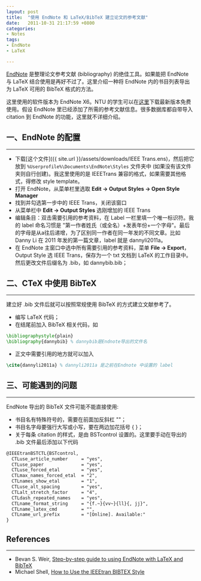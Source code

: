 ```yaml
---
layout: post
title:  "使用 EndNote 和 LaTeX/BibTeX 建立论文的参考文献"
date:   2011-10-31 21:17:59 +0800
categories: 
- Notes 
tags:
- EndNote
- LaTeX

---
```


[EndNote](http://www.endnote.com/) 是整理论文参考文献 (bibliography) 的绝佳工具。如果能把 EndNote 与 LaTeX 结合使用是再好不过了。这里介绍一种将 EndNote 内的书目列表导出为 LaTeX 可用的 BibTeX 格式的方法。 

这里使用的软件版本为 EndNote X6。NTU 的学生可以在[这里](http://www.ntu.edu.sg/Library/Lip/endnote/Pages/download.aspx)下载最新版本免费使用。假设 EndNote 里已经添加了所需的参考文献信息。很多数据库都自带导入 citation 到 EndNote 的功能，这里就不详细介绍。

## 一、EndNote 的配置
---

* 下载[这个文件]({{ site.url }}/assets/downloads/IEEE Trans.ens)，然后把它放到 `%Userprofile%\Documents\EndNote\Styles` 文件夹中 (如果没有该文件夹则自行创建)。我这里使用的是 IEEETrans 兼容的格式，如果需要其他格式，得修改 style template。
* 打开 EndNote，从菜单栏里选取 **Edit -> Output Styles -> Open Style Manager**
* 找到并勾选第一步中的 IEEE Trans，关闭该窗口
* 从菜单栏中 **Edit -> Output Styles** 选刚增加的 IEEE Trans
* 编辑条目：双击需要引用的参考资料，在 Label 一栏里填一个唯一标识符。我的 label 命名习惯是 "第一作者姓氏（或全名）+发表年份+一个字母"。最后的字母是从a往后递增，为了区别同一作者在同一年发的不同文章。比如 Danny Li 在 2011 年发的第一篇文章，label 就是 dannyli2011a。
* 在 EndNote 主窗口中选中所有需要引用的参考资料，菜单 **File -> Export**，Output Style 选 IEEE Trans，保存为一个 txt 文档到 LaTeX 的工作目录中。然后更改文件后缀名为 .bib，如 dannybib.bib；

## 二、CTeX 中使用 BibTeX
---

建立好 .bib 文件后就可以按照常规使用 BibTeX 的方式建立文献参考了。

*  编写 LaTeX 代码；
*  在结尾前加入 BibTeX 相关代码，如 

		
~~~ latex
\bibliographystyle{plain}
\bibliography{dannybib} % dannybib是Endnote导出的文件名
~~~

*  正文中需要引用的地方就可以加入

~~~ latex
\cite{dannyli2011a} % dannyli2011a 是之前在Endnote 中设置的 label
~~~

## 三、可能遇到的问题
---

EndNote 导出的 BibTeX 文件可能不能直接使用:

*  书目名有特殊符号的，需要在前面加反斜杠 "\"；
*  书目名字母要强行大写或小写，要在两边加花括号 { }；
*  关于每条 citation 的样式，是由 BSTcontrol 设置的。这里要手动在导出的 .bib 文件最后添加以下代码

~~~ latex
@IEEEtranBSTCTL{BSTcontrol,
  CTLuse_article_number     = "yes",
  CTLuse_paper              = "yes",
  CTLuse_forced_etal        = "yes",
  CTLmax_names_forced_etal  = "2",
  CTLnames_show_etal        = "1",
  CTLuse_alt_spacing        = "yes",
  CTLalt_stretch_factor     = "4",
  CTLdash_repeated_names    = "yes",
  CTLname_format_string     = "{f.~}{vv~}{ll}{, jj}",
  CTLname_latex_cmd         = "",
  CTLname_url_prefix        = "[Online]. Available:"
}
~~~

## References
---
*   Bevan S. Weir, [Step-by-step guide to using EndNote with LaTeX and BibTeX](http://www.rhizobia.co.nz/latex/convert.html)
*   Michael Shell, [How to Use the IEEEtran BIBTEX Style](http://ctan.unixbrain.com/macros/latex/contrib/IEEEtran/bibtex/IEEEtran_bst_HOWTO.pdf)